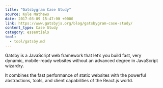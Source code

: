 ```yaml
---
title: "Gatsbygram Case Study"
source: Kyle Mathews
date: 2017-03-09 15:47:00 +0000
link: https://www.gatsbyjs.org/blog/gatsbygram-case-study/
content_type: Case Study
category: essentials
tool:
  - tool/gatsby.md
---
```

Gatsby is a JavaScript web framework that let’s you build fast, very dynamic, mobile-ready websites without an advanced degree in JavaScript wizardry.

It combines the fast performance of static websites with the powerful abstractions, tools, and client capabilities of the React.js world.
